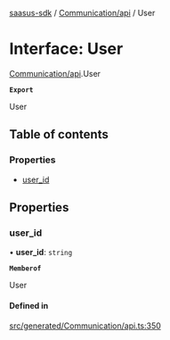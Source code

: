 [saasus-sdk](../README.md) / [Communication/api](../modules/Communication_api.md) / User

# Interface: User

[Communication/api](../modules/Communication_api.md).User

**`Export`**

User

## Table of contents

### Properties

- [user\_id](Communication_api.User.md#user_id)

## Properties

### user\_id

• **user\_id**: `string`

**`Memberof`**

User

#### Defined in

[src/generated/Communication/api.ts:350](https://github.com/saasus-platform/saasus-sdk-javascript/blob/2c78b0a/src/generated/Communication/api.ts#L350)
